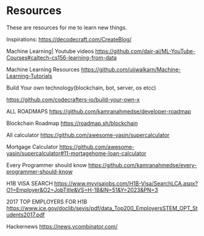 # Resources
These are resources for me to learn new things.

Inspirations:
https://decodecraft.com/CreateBlog/

Machine Learning| Youtube videos
https://github.com/dair-ai/ML-YouTube-Courses#caltech-cs156-learning-from-data

Machine Learning Resources
https://github.com/ujjwalkarn/Machine-Learning-Tutorials

Build Your own technology(blockchain, bot, server, os etcc)

https://github.com/codecrafters-io/build-your-own-x

ALL ROADMAPS
https://github.com/kamranahmedse/developer-roadmap


Blockchain Roadmap
https://roadmap.sh/blockchain


All calculator
https://github.com/awesome-yasin/supercalculator

Mortgage Calculator
https://github.com/awesome-yasin/supercalculator#11-mortagehome-loan-calculator

Every Programmer should know
https://github.com/kamranahmedse/every-programmer-should-know

H1B VISA SEARCH
https://www.myvisajobs.com/H1B-Visa/SearchLCA.aspx?O1=Employer&O2=JobTitle&VS=H-1B&IN=51&Y=2023&PN=3

2017 TOP EMPLOYERS FOR H1B
https://www.ice.gov/doclib/sevis/pdf/data_Top200_EmployersSTEM_OPT_Students2017.pdf

Hackernews
https://news.ycombinator.com/

